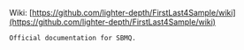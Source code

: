 Wiki: [https://github.com/lighter-depth/FirstLast4Sample/wiki](https://github.com/lighter-depth/FirstLast4Sample/wiki)

```
Official documentation for SBMQ.
```
